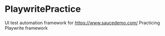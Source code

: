 # PlaywritePractice

UI test automation framework for https://www.saucedemo.com/
Practicing Playwrite framework 
